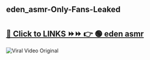 
 ## eden_asmr-Only-Fans-Leaked

# <h2><a href="https://clipsfans.com/eden_asmr&ref=git">🔗 Click to LINKS ⏩⏩ 👉 🟢 eden asmr </a></h2>

<a href="https://clipsfans.com/eden_asmr&ref=git" rel="nofollow" data-target="animated-image.originalLink"><img src="https://i.ibb.co.com/xMMVF88/686577567.gif" alt="Viral Video Original" style="max-width: 100%; display: inline-block;" data-target="animated-image.originalImage"></a>
